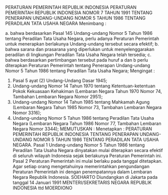  PERATURAN PEMERINTAH REPUBLIK INDONESIA PERATURAN PEMERINTAH REPUBLIK INDONESIA NOMOR 7 TAHUN 1991 TENTANG PENERAPAN UNDANG-UNDANG NOMOR 5 TAHUN 1986 TENTANG PERADILAN TATA USAHA NEGARA
Menimbang :

a. bahwa berdasarkan Pasal 145 Undang-undang Nomor 5 Tahun 1986 tentang Peradilan Tata Usaha Negara, perlu adanya Peraturan Pemerintah untuk menerapkan berlakunya Undang-undang tersebut secara efektif;
b. bahwa sarana dan prasarana yang diperlukan untuk menyelenggarakan peradilan di lingkungan Peradilan Tata Usaha Negara telah tersedia;
c. bahwa berdasarkan pertimbangan tersebut pada huruf a dan b perlu diterapkan Peraturan Pemerintah tentang Penerapan Undang-undang Nomor 5 Tahun 1986 tentang Peradilan Tata Usaha Negara;
Mengingat :

1. Pasal 5 ayat (2) Undang-Undang Dasar 1945;
2. Undang-undang Nomor 14 Tahun 1970 tentang Ketentuan-ketentuan Pokok Kekuasaan Kehakiman (Lembaran Negara Tahun 1970 Nomor 74, Tambahan Lembaran Negara Nomor 2951);
3. Undang-undang Nomor 14 Tahun 1985 tentang Mahkamah Agung (Lembaran Negara Tahun 1985 Nomor 73, Tambahan Lembaran Negara Nomor 3316);
4. Undang-undang Nomor 5 Tahun 1986 tentang Peradilan Tata Usaha Negara (Lembaran Negara Tahun 1986 Nomor 77, Tambahan Lembaran Negara Nomor 3344);
MEMUTUSKAN :
 Menetapkan : PERATURAN PEMERINTAH REPUBLIK INDONESIA TENTANG PENERAPAN UNDANG-UNDANG NOMOR 5 TAHUN 1986 TENTANG PERADILAN TATA USAHA NEGARA.
Pasal 1
Undang-undang Nomor 5 Tahun 1986 tentang Peradilan Tata Usaha Negara dinyatakan mulai diterapkan secara efektif di seluruh wilayah Indonesia sejak berlakunya Peraturan Pemerintah ini.
Pasal 2
Peraturan Pemerintah ini mulai berlaku pada tanggal ditetapkan. Agar setiap orang mengetahuinya memerintahkan pengundangan Peraturan Pemerintah ini dengan penempatannya dalam Lembaran Negara Republik Indonesia. SOEHARTO Diundangkan di Jakarta pada tanggal 14 Januari 1991 MENTERI/SEKRETARIS NEGARA REPUBLIK INDONESIA ttd MOERDIONO